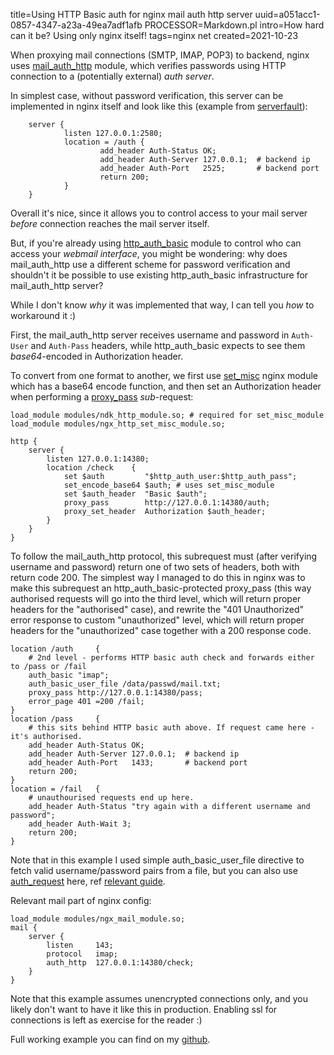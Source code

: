 title=Using HTTP Basic auth for nginx mail auth http server
uuid=a051acc1-0857-4347-a23a-49ea7adf1afb
PROCESSOR=Markdown.pl
intro=How hard can it be? Using only nginx itself!
tags=nginx net
created=2021-10-23

When proxying mail connections (SMTP, IMAP, POP3) to backend, nginx uses [mail\_auth\_http][mail_auth_http] module,
which verifies passwords using HTTP connection to a (potentially external) _auth server_.

In simplest case, without password verification, this server can be implemented in nginx itself and look like this
(example from [serverfault][]):

        server {
                listen 127.0.0.1:2580;
                location = /auth {
                        add_header Auth-Status OK;
                        add_header Auth-Server 127.0.0.1;  # backend ip
                        add_header Auth-Port   2525;       # backend port
                        return 200;
                }
        }

Overall it's nice, since it allows you to control access to your mail server _before_ connection reaches the mail server itself.

But, if you're already using [http\_auth\_basic][http_auth_basic] module to control who can access your _webmail interface_,
you might be wondering: why does mail\_auth\_http use a different scheme for password verification
and shouldn't it be possible to use existing http\_auth\_basic infrastructure for mail\_auth\_http server?

While I don't know _why_ it was implemented that way, I can tell you _how_ to workaround it :)

First, the mail\_auth\_http server receives username and password in `Auth-User` and `Auth-Pass` headers,
while http\_auth\_basic expects to see them _base64_-encoded in Authorization header.

To convert from one format to another, we first use [set\_misc][set_misc] nginx module
which has a base64 encode function, and then set an Authorization header when performing a [proxy\_pass][proxy] _sub_-request:

	load_module modules/ndk_http_module.so; # required for set_misc_module
	load_module modules/ngx_http_set_misc_module.so;

	http {
		server {
			listen 127.0.0.1:14380;
			location /check    {
				set $auth         "$http_auth_user:$http_auth_pass";
				set_encode_base64 $auth; # uses set_misc_module
				set $auth_header  "Basic $auth";
				proxy_pass        http://127.0.0.1:14380/auth;
				proxy_set_header  Authorization $auth_header;
			}
		}
	}

To follow the mail\_auth\_http protocol, this subrequest must (after verifying username and password)
return one of two sets of headers, both with return code 200.
The simplest way I managed to do this in nginx was to make this subrequest an http\_auth\_basic-protected proxy\_pass
(this way authorised requests will go into the third level, which will return proper headers for the "authorised" case),
and rewrite the "401 Unauthorized" error response to custom "unauthorized" level,
which will return proper headers for the "unauthorized" case together with a 200 response code.

	location /auth     {
		# 2nd level - performs HTTP basic auth check and forwards either to /pass or /fail
		auth_basic "imap";
		auth_basic_user_file /data/passwd/mail.txt;
		proxy_pass http://127.0.0.1:14380/pass;
		error_page 401 =200 /fail;
	}
	location /pass     {
		# this sits behind HTTP basic auth above. If request came here - it's authorised.
		add_header Auth-Status OK;
		add_header Auth-Server 127.0.0.1;  # backend ip
		add_header Auth-Port   1433;       # backend port
		return 200;
	}
	location = /fail   {
		# unauthourised requests end up here.
		add_header Auth-Status "try again with a different username and password";
		add_header Auth-Wait 3;
		return 200;
	}

Note that in this example I used simple auth\_basic\_user\_file directive to fetch valid username/password pairs from a file,
but you can also use [auth_request][] here, ref [relevant guide][auth_request_guide].

Relevant mail part of nginx config:

	load_module modules/ngx_mail_module.so;
	mail {
		server {
			listen     143;
			protocol   imap;
			auth_http  127.0.0.1:14380/check;
		}
	}

Note that this example assumes unencrypted connections only,
and you likely don't want to have it like this in production.
Enabling ssl for connections is left as exercise for the reader :)

Full working example you can find on my [github][].


[mail_auth_http]: http://nginx.org/en/docs/mail/ngx_mail_auth_http_module.html
[http_auth_basic]: http://nginx.org/en/docs/http/ngx_http_auth_basic_module.html
[set_misc]: https://github.com/openresty/set-misc-nginx-module
[serverfault]: https://serverfault.com/a/610481
[proxy]: https://nginx.org/en/docs/http/ngx_http_proxy_module.html
[auth_request]: https://nginx.org/en/docs/http/ngx_http_auth_request_module.html
[auth_request_guide]: https://docs.nginx.com/nginx/admin-guide/security-controls/configuring-subrequest-authentication/
[github]: https://github.com/Lex-2008/containers/blob/master/nginx.cont/data/conf/nginx.conf

